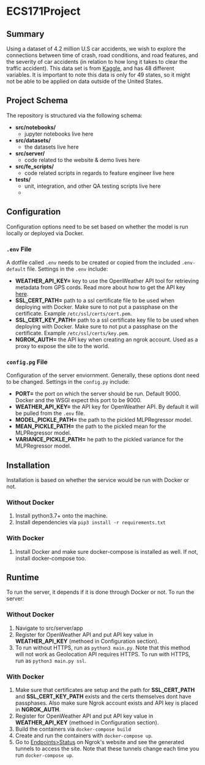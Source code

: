 # ECS171Project

## **Summary**
Using a dataset of 4.2 million U.S car accidents, we wish to explore the connections between time of crash, road conditions, and road features, and the severity of car accidents (in relation to how long it takes to clear the traffic accident). This data set is from [Kaggle](https://www.kaggle.com/sobhanmoosavi/us-accidents?select=US_Accidents_Dec20.csv), and has 48 different variables. It is important to note this data is only for 49 states, so it might not be able to be applied on data outside of the United States.

## **Project Schema**
The repository is structured via the following schema:

- **src/notebooks/**
  - jupyter notebooks live here
- **src/datasets/**
  - the datasets live here
- **src/server/**
  - code related to the website & demo lives here
- **src/fe_scripts/**
  - code related scripts in regards to feature engineer live here
- **tests/**
  - unit, integration, and other QA testing scripts live here
  - 
## **Configuration**
Configuration options need to be set based on whether the model is run locally or deployed via Docker.

### `.env` File
A dotfile called `.env` needs to be created or copied from the included `.env-default` file. Settings in the `.env` include:

- **WEATHER_API_KEY=** key to use the OpenWeather API tool for retrieving metadata from GPS cords. Read more about how to get the API key [here]('https://openweathermap.org/appid').
- **SSL_CERT_PATH=** path to a ssl certificate file to be used when deploying with Docker. Make sure to not put a passphase on the certificate. Example `/etc/ssl/certs/cert.pem`. 
- **SSL_CERT_KEY_PATH=** path to a ssl certificate key file to be used when deploying with Docker. Make sure to not put a passphase on the certificate. Example `/etc/ssl/certs/key.pem`.
- **NGROK_AUTH=** the API key when creating an ngrok account. Used as a proxy to expose the site to the world.

### `config.pg` File
Configuration of the server enviornment. Generally, these options dont need to be changed. Settings in the `config.py` include:
- **PORT=** the port on which the server should be run. Default 9000. Docker and the WSGI expect this port to be 9000. 
- **WEATHER_API_KEY=** the API key for OpenWeather API. By default it will be pulled from the `.env` file.
- **MODEL_PICKLE_PATH=** the path to the pickled MLPRegressor model. 
- **MEAN_PICKLE_PATH=** the path to the pickled mean for the MLPRegressor model.
- **VARIANCE_PICKLE_PATH=** he path to the pickled variance for the MLPRegressor model.

## **Installation**
Installation is based on whether the service would be run with Docker or not.

### Without Docker
1) Install python3.7+ onto the machine.
2) Install dependencies via `pip3 install -r requirements.txt`

### With Docker
1) Install Docker and make sure docker-compose is installed as well. If not, install docker-compose too.

## **Runtime**
To run the server, it depends if it is done through Docker or not. To run the server:

### Without Docker
1) Navigate to src/server/app
2) Register for OpenWeather API and put API key value in **WEATHER_API_KEY** (methoed in Configuration section).
3) To run without HTTPS, run as `python3 main.py`. Note that this method will not work as Geolocation API requires HTTPS. To run with HTTPS, run as `python3 main.py ssl`.

### With Docker
1) Make sure that certificates are setup and the path for **SSL_CERT_PATH** and **SSL_CERT_KEY_PATH** exists and the certs themselves dont have passphases. Also make sure Ngrok account exists and API key is placed in **NGROK_AUTH**.
2) Register for OpenWeather API and put API key value in **WEATHER_API_KEY** (methoed in Configuration section).
3) Build the containers via `docker-compose build`
4) Create and run the containers with `docker-compose up`.
5) Go to [Endpoints>Status](https://dashboard.ngrok.com/endpoints/status) on Ngrok's website and see the generated tunnels to access the site. Note that these tunnels change each time you run `docker-compose up`.
